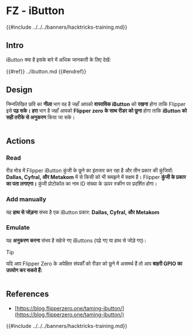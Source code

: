# FZ - iButton

{{#include ../../../banners/hacktricks-training.md}}

## Intro

iButton क्या है इसके बारे में अधिक जानकारी के लिए देखें:


{{#ref}}
../ibutton.md
{{#endref}}

## Design

निम्नलिखित छवि का **नीला** भाग वह है जहाँ आपको **वास्तविक iButton** को **रखना** होगा ताकि Flipper इसे **पढ़ सके।** **हरा** भाग है जहाँ आपको **Flipper zero के साथ रीडर को छूना** होगा ताकि **iButton को सही तरीके से अनुकरण** किया जा सके।

<figure><img src="../../../images/image (565).png" alt=""><figcaption></figcaption></figure>

## Actions

### Read

रीड मोड में Flipper iButton कुंजी के छूने का इंतजार कर रहा है और तीन प्रकार की कुंजियों: **Dallas, Cyfral, और Metakom** में से किसी को भी समझने में सक्षम है। Flipper **कुंजी के प्रकार का पता लगाएगा।** कुंजी प्रोटोकॉल का नाम ID संख्या के ऊपर स्क्रीन पर प्रदर्शित होगा।

### Add manually

यह **हाथ से जोड़ना** संभव है एक iButton प्रकार: **Dallas, Cyfral, और Metakom**

### **Emulate**

यह **अनुकरण करना** संभव है सहेजे गए iButtons (पढ़े गए या हाथ से जोड़े गए)।

> [!TIP]
> यदि आप Flipper Zero के अपेक्षित संपर्कों को रीडर को छूने में असमर्थ हैं तो आप **बाहरी GPIO का उपयोग कर सकते हैं:**

<figure><img src="../../../images/image (138).png" alt=""><figcaption></figcaption></figure>

## References

- [https://blog.flipperzero.one/taming-ibutton/](https://blog.flipperzero.one/taming-ibutton/)

{{#include ../../../banners/hacktricks-training.md}}
